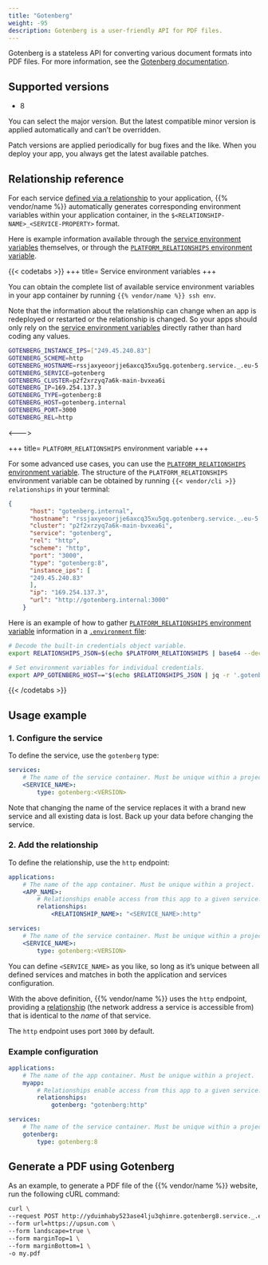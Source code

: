 ```yaml
---
title: "Gotenberg"
weight: -95
description: Gotenberg is a user-friendly API for PDF files.  
---
```


Gotenberg is a stateless API for converting various document formats into PDF files.
For more information, see the [Gotenberg documentation](https://gotenberg.dev/docs/getting-started/introduction).

## Supported versions

- 8

You can select the major version. But the latest compatible minor version is applied automatically and can’t be overridden.

Patch versions are applied periodically for bug fixes and the like. When you deploy your app, you always get the latest available patches.

## Relationship reference

For each service [defined via a relationship](#usage-example) to your application,
{{% vendor/name %}} automatically generates corresponding environment variables within your application container,
in the ``$<RELATIONSHIP-NAME>_<SERVICE-PROPERTY>`` format.

Here is example information available through the [service environment variables](/development/variables.md#service-environment-variables) themselves,
or through the [``PLATFORM_RELATIONSHIPS`` environment variable](development/variables/use-variables.md#use-provided-variables).

{{< codetabs >}}
+++
title= Service environment variables
+++

You can obtain the complete list of available service environment variables in your app container by running ``{{% vendor/name %}} ssh env``.

Note that the information about the relationship can change when an app is redeployed or restarted or the relationship is changed. So your apps should only rely on the [service environment variables](development/variables.md#service-environment-variables) directly rather than hard coding any values.

```bash
GOTENBERG_INSTANCE_IPS=["249.45.240.83"]
GOTENBERG_SCHEME=http
GOTENBERG_HOSTNAME=rssjaxyeoorjje6axcq35xu5gq.gotenberg.service._.eu-5.{{< vendor/urlraw "hostname" >}} >}}
GOTENBERG_SERVICE=gotenberg
GOTENBERG_CLUSTER=p2f2xrzyq7a6k-main-bvxea6i
GOTENBERG_IP=169.254.137.3
GOTENBERG_TYPE=gotenberg:8
GOTENBERG_HOST=gotenberg.internal
GOTENBERG_PORT=3000
GOTENBERG_REL=http
```

<--->

+++
title= `PLATFORM_RELATIONSHIPS` environment variable
+++

For some advanced use cases, you can use the [`PLATFORM_RELATIONSHIPS` environment variable](/development/variables/use-variables.md#use-provided-variables).
The structure of the `PLATFORM_RELATIONSHIPS` environment variable can be obtained by running `{{< vendor/cli >}} relationships` in your terminal:

```json
{
      "host": "gotenberg.internal",
      "hostname": "rssjaxyeoorjje6axcq35xu5gq.gotenberg.service._.eu-5.{{< vendor/urlraw "hostname" >}}",
      "cluster": "p2f2xrzyq7a6k-main-bvxea6i",
      "service": "gotenberg",
      "rel": "http",
      "scheme": "http",
      "port": "3000",
      "type": "gotenberg:8",
      "instance_ips": [
      "249.45.240.83"
      ],
      "ip": "169.254.137.3",
      "url": "http://gotenberg.internal:3000"
    }
```

Here is an example of how to gather [`PLATFORM_RELATIONSHIPS` environment variable](/development/variables/use-variables.md#use-provided-variables) information
in a [`.environment` file](/development/variables/set-variables.md#use-env-files):

```bash {location=".environment"}
# Decode the built-in credentials object variable.
export RELATIONSHIPS_JSON=$(echo $PLATFORM_RELATIONSHIPS | base64 --decode)

# Set environment variables for individual credentials.
export APP_GOTENBERG_HOST=="$(echo $RELATIONSHIPS_JSON | jq -r '.gotenberg[0].host')"
```

{{< /codetabs >}}

## Usage example

### 1. Configure the service

To define the service, use the `gotenberg` type:

```yaml {configFile="app"}
services:
    # The name of the service container. Must be unique within a project.
    <SERVICE_NAME>:
        type: gotenberg:<VERSION>
```

Note that changing the name of the service replaces it with a brand new service and all existing data is lost. Back up your data before changing the service.

### 2. Add the relationship

To define the relationship, use the ``http`` endpoint:

```yaml {configFile="app"}
applications:
    # The name of the app container. Must be unique within a project.
    <APP_NAME>:
        # Relationships enable access from this app to a given service.
        relationships:
            <RELATIONSHIP_NAME>: "<SERVICE_NAME>:http"

services:
    # The name of the service container. Must be unique within a project.
    <SERVICE_NAME>:
        type: gotenberg:<VERSION>
```

You can define ``<SERVICE_NAME>`` as you like, so long as it’s unique between all defined services and matches in both the application and services configuration.

With the above definition, {{% vendor/name %}} uses the `http` endpoint,
providing a [relationship](/create-apps/app-reference/single-runtime-image#relationships) (the network address a service is accessible from) that is identical to the _name_ of that service.

The `http` endpoint uses port `3000` by default.

### Example configuration

```yaml {configFile="app"}
applications:
    # The name of the app container. Must be unique within a project.
    myapp:
        # Relationships enable access from this app to a given service.
        relationships:
            gotenberg: "gotenberg:http"

services:
    # The name of the service container. Must be unique within a project.
    gotenberg:
        type: gotenberg:8
```

## Generate a PDF using Gotenberg

As an example, to generate a PDF file of the {{% vendor/name %}} website, run the following cURL command:

```bash {location="Terminal"}
curl \
--request POST http://yduimhaby523ase4lju3qhimre.gotenberg8.service._.eu-3.{{< vendor/urlraw "hostname" >}}/forms/chromium/convert/url \
--form url=https://upsun.com \
--form landscape=true \
--form marginTop=1 \
--form marginBottom=1 \
-o my.pdf
```